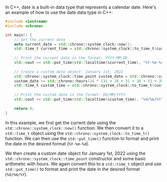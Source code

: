In C++, date is a built-in data type that represents a calendar date. Here's an example of how to use the date data type in C++:

```c++
#include <iostream>
#include <chrono>

int main() {
    // Get the current date
    auto current_date = std::chrono::system_clock::now();
    std::time_t current_time = std::chrono::system_clock::to_time_t(current_date);
    
    // Print the current date in the format: YYYY-MM-DD
    std::cout << std::put_time(std::localtime(&current_time), "%Y-%m-%d") << std::endl;
    
    // Create a custom date object: January 1st, 2022
    std::chrono::system_clock::time_point custom_date = std::chrono::system_clock::time_point(std::chrono::hours(0));
    custom_date += std::chrono::hours(24 * (31 + 28 + 31 + 30 + 31 + 30 + 31 + 31 + 30 + 31 + 30));
    std::time_t custom_time = std::chrono::system_clock::to_time_t(custom_date);
    
    // Print the custom date in the format: DD/MM/YYYY
    std::cout << std::put_time(std::localtime(&custom_time), "%d/%m/%Y") << std::endl;
    
    return 0;
}
```

In this example, we first get the current date using the `std::chrono::system_clock::now()` function. We then convert it to a `std::time_t` object using the `std::chrono::system_clock::to_time_t()` function. We can then use the `std::put_time()` function to format and print the date in the desired format (`%Y-%m-%d`).

We then create a custom date object for January 1st, 2022 using the `std::chrono::system_clock::time_point` constructor and some basic arithmetic with hours. We again convert this to a `std::time_t` object and use `std::put_time()` to format and print the date in the desired format (`%d/%m/%Y`).
